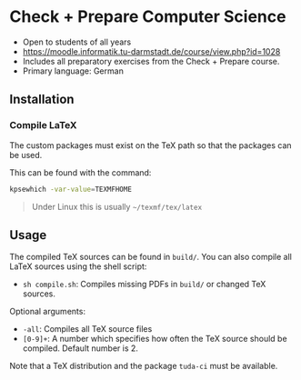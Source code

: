 # Check + Prepare Computer Science

- Open to students of all years 
- https://moodle.informatik.tu-darmstadt.de/course/view.php?id=1028
- Includes all preparatory exercises from the Check + Prepare course.
- Primary language: German

## Installation

### Compile LaTeX

The custom packages must exist on the TeX path so that the packages can be used.

This can be found with the command:

```sh
kpsewhich -var-value=TEXMFHOME
```

> Under Linux this is usually `~/texmf/tex/latex`

## Usage

The compiled TeX sources can be found in `build/`. You can also compile all LaTeX sources using the
shell script:
- `sh compile.sh`: Compiles missing PDFs in `build/` or changed TeX sources.

Optional arguments:
- `-all`: Compiles all TeX source files
- `[0-9]+`: A number which specifies how often the TeX source should be compiled. Default number
  is 2.

Note that a TeX distribution and the package `tuda-ci` must be available.
